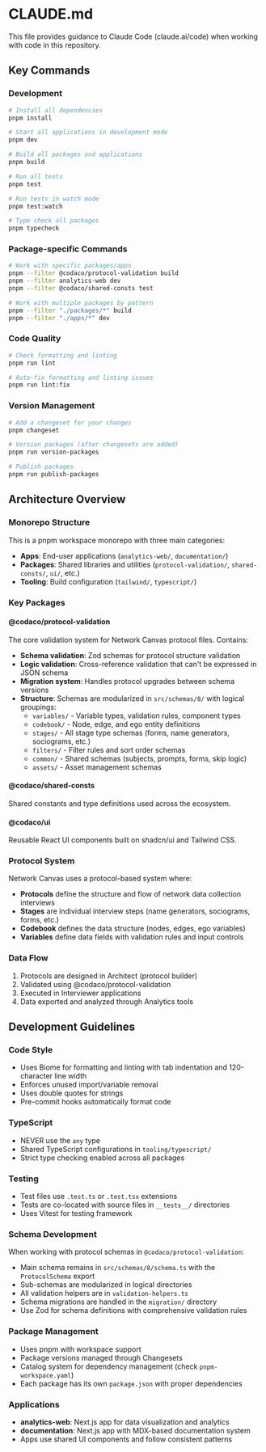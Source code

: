 # CLAUDE.md

This file provides guidance to Claude Code (claude.ai/code) when working with code in this repository.

## Key Commands

### Development
```bash
# Install all dependencies
pnpm install

# Start all applications in development mode
pnpm dev

# Build all packages and applications
pnpm build

# Run all tests
pnpm test

# Run tests in watch mode
pnpm test:watch

# Type check all packages
pnpm typecheck
```

### Package-specific Commands
```bash
# Work with specific packages/apps
pnpm --filter @codaco/protocol-validation build
pnpm --filter analytics-web dev
pnpm --filter @codaco/shared-consts test

# Work with multiple packages by pattern
pnpm --filter "./packages/*" build
pnpm --filter "./apps/*" dev
```

### Code Quality
```bash
# Check formatting and linting
pnpm run lint

# Auto-fix formatting and linting issues
pnpm run lint:fix
```

### Version Management
```bash
# Add a changeset for your changes
pnpm changeset

# Version packages (after changesets are added)
pnpm run version-packages

# Publish packages
pnpm run publish-packages
```

## Architecture Overview

### Monorepo Structure
This is a pnpm workspace monorepo with three main categories:

- **Apps**: End-user applications (`analytics-web/`, `documentation/`)
- **Packages**: Shared libraries and utilities (`protocol-validation/`, `shared-consts/`, `ui/`, etc.)
- **Tooling**: Build configuration (`tailwind/`, `typescript/`)

### Key Packages

#### @codaco/protocol-validation
The core validation system for Network Canvas protocol files. Contains:
- **Schema validation**: Zod schemas for protocol structure validation
- **Logic validation**: Cross-reference validation that can't be expressed in JSON schema
- **Migration system**: Handles protocol upgrades between schema versions
- **Structure**: Schemas are modularized in `src/schemas/8/` with logical groupings:
  - `variables/` - Variable types, validation rules, component types
  - `codebook/` - Node, edge, and ego entity definitions
  - `stages/` - All stage type schemas (forms, name generators, sociograms, etc.)
  - `filters/` - Filter rules and sort order schemas
  - `common/` - Shared schemas (subjects, prompts, forms, skip logic)
  - `assets/` - Asset management schemas

#### @codaco/shared-consts
Shared constants and type definitions used across the ecosystem.

#### @codaco/ui
Reusable React UI components built on shadcn/ui and Tailwind CSS.

### Protocol System
Network Canvas uses a protocol-based system where:
- **Protocols** define the structure and flow of network data collection interviews
- **Stages** are individual interview steps (name generators, sociograms, forms, etc.)
- **Codebook** defines the data structure (nodes, edges, ego variables)
- **Variables** define data fields with validation rules and input controls

### Data Flow
1. Protocols are designed in Architect (protocol builder)
2. Validated using @codaco/protocol-validation
3. Executed in Interviewer applications
4. Data exported and analyzed through Analytics tools

## Development Guidelines

### Code Style
- Uses Biome for formatting and linting with tab indentation and 120-character line width
- Enforces unused import/variable removal
- Uses double quotes for strings
- Pre-commit hooks automatically format code

### TypeScript
- NEVER use the `any` type
- Shared TypeScript configurations in `tooling/typescript/`
- Strict type checking enabled across all packages

### Testing
- Test files use `.test.ts` or `.test.tsx` extensions
- Tests are co-located with source files in `__tests__/` directories
- Uses Vitest for testing framework

### Schema Development
When working with protocol schemas in `@codaco/protocol-validation`:
- Main schema remains in `src/schemas/8/schema.ts` with the `ProtocolSchema` export
- Sub-schemas are modularized in logical directories
- All validation helpers are in `validation-helpers.ts`
- Schema migrations are handled in the `migration/` directory
- Use Zod for schema definitions with comprehensive validation rules

### Package Management
- Uses pnpm with workspace support
- Package versions managed through Changesets
- Catalog system for dependency management (check `pnpm-workspace.yaml`)
- Each package has its own `package.json` with proper dependencies

### Applications
- **analytics-web**: Next.js app for data visualization and analytics
- **documentation**: Next.js app with MDX-based documentation system
- Apps use shared UI components and follow consistent patterns